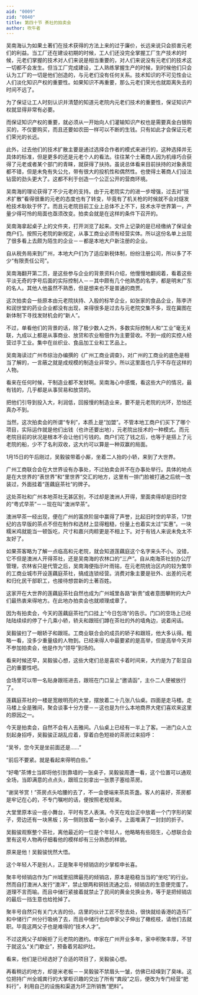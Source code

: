 ```yaml
---
aid: "0009"
zid: "0040"
title: 第四十节 茶社的拍卖会
author: 吹牛者
---
```


吴南海认为如果土著们在技术获得的方法上来的过于廉价，长远来说只会损害元老们的利益。当工厂还在建设初期的时候，工人们还没完全掌握工厂生产技术的时候，元老们掌握的技术对人们来说是相当重要的，对人们来说没有元老们的技术这一切都不会发生。但当工厂完成建设，工人熟练掌握生产的时候，到时候他们只会认为工厂的一切是他们创造的，与元老们没有任何关系。技术知识的不可见性会让人们淡化知识产权的重要性。如果知识不再重要，那么元老们荣光也就距离失去的时间不远了。

为了保证让工人时刻认识并清楚的知道元老院内元老们技术的重要性，保证知识产权就显得非常有必要。

而保证知识产权的重要，就必须从一开始向人们灌输知识产权也是需要真金白银购买的，不仅要购买，而且还要如农田一样可以不断的生钱。只有如此才会保证元老们荣光的长远。

此外，过去他们的技术扩散主要是通过选择合作者的模式来进行的，这种选择并无具体的标准，但是更多的还是元老个人的看法。往往某个土著商人因为机缘巧合获得了元老或者某个部门的青睐，就获得了扶持。虽说总体看来目前扶持的对象表现都不错，但是未免有失公允，带有很大的投机性和偶然性。也使得土著商人们设法钻营的劲头更大了。这都不利于创造一个公正公开的营商环境。

吴南海的理论获得了不少元老的支持。由于元老院实力的进一步增强，过去对“技术扩散”看得很重的元老的态度也有了转变，毕竟有了机关枪的时候就不会对燧发枪技术耿耿于怀了。而且元老院目前工业上总体不上不下，技术水平世界第一，产量少得可怜的局面也亟须改变。拍卖会就是在这样的条件下召开的。

吴南海拿起桌子上的文件夹，打开浏览了起来。文件上记录的是已经缴纳了保证金商户们。按照元老院的新规定，从事工商业必须有经营实体。所以这份名单上出现了很多看上去颇为陌生的企业－－都是本地大户新注册的企业。

自从税务局来到广州，本地大户们为了适应新税体制，纷纷注册公司，所以多了不少“有限责任公司”。

吴南海翻开第二页，是这些参与企业的背景资料介绍，他慢慢地翻阅着，看着这些平淡无奇的字号后面的实际控制人－－其中颇有几个他熟悉的名字，都是明末广东的名人。其他人他虽然不熟悉，但是想来也不是普通的商贾。



这次拍卖会一些原本由元老院扶持、入股的标竿企业，如张家的食品企业，陈李济和润世堂的药业企业都没有出现，来得很多是过去与元老院交集不多，现在冀图在新体制下寻找发财机会的“新人”。

不过，单看他们的背景的话，除了极少数人之外，多数实际控制人和“工业”毫无关联，九成以上都是从事商业、放贷和农业租佃作为主要营收。不到一成的实控人经营过手工业。集中在丝织业、食品加工业和工艺品上。

吴南海读过广州市综治办编撰的《广州工商业调查》，对广州的工商业的底色是相当了解的，一言蔽之就是成规模的制造业非常少。所以这里面也几乎不存在这样的人物。

看来在任何时候，干制造业都不发财啊。吴南海心中感慨，看这些大户的情况，最有钱的，几乎都是从事贸易和放贷的。

把他们引导到投入大，利润低，回报慢的制造业来，要不是元老院的光环，恐怕还真办不到。

当然，这次拍卖会的所谓“专利”，本质上是“加盟”。不管本地工商户们买下了哪个项目，实际运作就是他们出钱（也许还要出地），元老院出技术的一种模式。而元老院目前的状况是根本不会让他们亏钱的。商户们花了钱之后，也等于是搭上了元老院的船，少不了名利双收，这大约可以算是一种双赢的局面。

1月15日的午后刚过，吴毅骏带着小厮，坐着二人抬的小轿，来到了大世界。

广州工商联合会在大世界设有办事处，不过拍卖会并不在办事处举行。具体的地点是在大世界的“表世界”和“里世界”交汇的地方，这里有一排门脸被打通之后统一改装过，外面挂着“莲藕庭茶社”的牌子。

这处茶社和广州本地茶社无甚区别，不过却是澳洲人开得，里面卖得却是旧时空的“粤式早茶”－－现在叫“澳洲早茶”。

澳洲早茶一经出现，便在广州的富庶阶层中赢得了声誉，比起旧时空的早茶，17世纪的古早版的茶点不但在制作和选材上显得粗糙，份量上也着实太过“实惠”。一块糯米鸡就能当一顿饭吃，尺寸和嘉兴肉粽更是不相上下。对于有钱人来说未免太不友好了。

如果茶客略为了解一点临高和元老院，就会知道莲藕庭这个名字来头不小。没错，它不但是澳洲人开得茶社，还是吴南海的农林口的“三产”。自从南海茶社划办公厅管理，农林省只是代管之后，吴南海便指示叶雨铭，在元老院统治区内的较为繁华的工商业城市开设莲藕庭茶社，搞成连锁经营。消费对象主要是驻外、出差的元老和归化民干部职工，也接待想尝新的土著百姓。

这家开在大世界的莲藕庭茶社自然也成为广州城里各路“新贵”或者意图攀附的大户们最热衷来得地方。在此地办拍卖会也就顺理成章了。

因为有拍卖会，今天的莲藕庭茶社门口挂上“今日包场”的告示。门口的空场上已经陆陆续续的停了十几乘小轿，轿夫和跟班们蹲在茶社的外的墙角边，说着闲话。

吴毅骏扫了一眼轿子和跟班。工商业联合会的成员的轿子和跟班，他大多认得。粗略一看，没多少重量级的人物到。已经来得人中最要紧的是高举，但是高举今天并不参加拍卖会，他是作为“领导”到场的。

看来时候还早，吴毅骏心想，这些大佬们总是喜欢卡着时间来，大约是为了彰显自己的重要性吧。

会场里可以带一名贴身跟班进去，跟班在门口呈上“邀请函”，主仆二人便被放行了。

莲藕庭茶社的一楼是宽敞明亮的大堂，摆放着二十几张八仙桌。四面是走马楼。走马楼上全是雅间，聚会谈事十分方便－－这也是为什么本地商界大佬们喜欢来这里的原因之一。

今天是拍卖会，自然不会有人去雅间。八仙桌上已经有一半上了客。一进门众人立刻起身招呼，吴毅骏正胡乱应着，穿着白色短褂的茶房过来招呼：

“吴爷，您今天是坐前面还是……”

“前后不要紧。就是看起来得明白些。”

“好嘞”茶博士当即将他引到靠墙的一张桌子，吴毅骏周遭一看，这个位置可以通观全场，当即满意的点点头，跟班立刻拿出一张票子塞给茶房。

“谢吴爷赏！”茶房点头哈腰的去了，不一会便端来茶具茶盏。客人的喜好，茶房都是牢记在心的，不专门嘱咐的话，便按照老规矩来。

大堂里原本设一座小舞台，平时有艺人表演。今天在戏台正中放着一个门字形的架子，旁边还有一块黑板；另一侧则放着一张小桌子。上面堆满了一封封的折子。

吴毅骏观察整个茶社，离他最近的一位是个年轻人，他略略有些陌生，心想联合会里有这号人物再仔细看他的模样却有三分熟悉的样貌。

原来是他！吴毅骏恍然大悟。

这个年轻人不是别人，正是聚丰号倾销店的少掌柜申长喜。

聚丰号倾销店作为广州城里招牌最亮的倾销店，原本是稳稳当当的“坐吃”的行业。然而自打澳洲人发行“澳洋”，禁止银两和铜钱流通之后，倾销店的生意便完蛋了。道理不言而喻。而且中储行紧接着就禁止了民间的黄金兑换业务，等于是把倾销店的最后一挡生意也给抢掉了。

聚丰号自然只有关门大吉的份。店里的伙计工匠不愁去处，很快就给香港的造币厂和中储行广州分行吸纳了去，而且中储行也向申家父子伸出了橄榄枝，请他们去就职。毕竟这两父子也是难得的“技术人才”。

不过这两父子却婉拒了元老院的邀约。申家在广州开业多年，家中积聚丰厚，不甘于就这么“关门歇业”，预备着另起炉灶。

看来，他们是已经选好了合适的项目了，吴毅骏心想。

再看稍远的地方，却是米老板－－吴毅骏不禁眉头一皱，仿佛已经嗅到了臭味。这位把持广州全城粪行的大掌柜识趣的交出了所有“粪段”之后，便改为专门经营“肥料行”，利用自己的设施和渠道为环卫所销售“肥料”。

